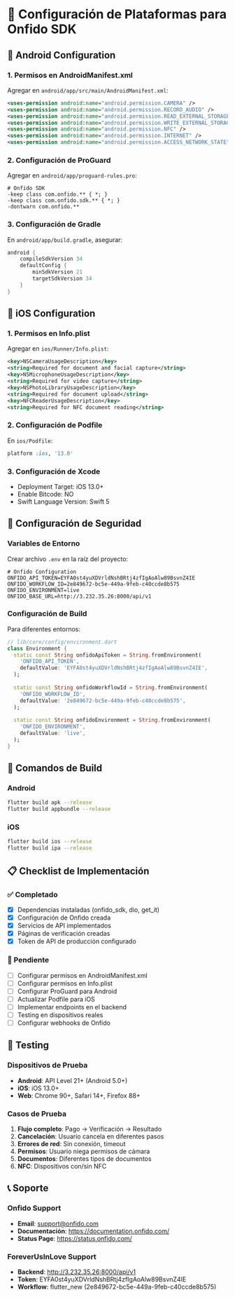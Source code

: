 # 🔧 Configuración de Plataformas para Onfido SDK

## 📱 Android Configuration

### 1. Permisos en AndroidManifest.xml
Agregar en `android/app/src/main/AndroidManifest.xml`:

```xml
<uses-permission android:name="android.permission.CAMERA" />
<uses-permission android:name="android.permission.RECORD_AUDIO" />
<uses-permission android:name="android.permission.READ_EXTERNAL_STORAGE" />
<uses-permission android:name="android.permission.WRITE_EXTERNAL_STORAGE" />
<uses-permission android:name="android.permission.NFC" />
<uses-permission android:name="android.permission.INTERNET" />
<uses-permission android:name="android.permission.ACCESS_NETWORK_STATE" />
```

### 2. Configuración de ProGuard
Agregar en `android/app/proguard-rules.pro`:

```proguard
# Onfido SDK
-keep class com.onfido.** { *; }
-keep class com.onfido.sdk.** { *; }
-dontwarn com.onfido.**
```

### 3. Configuración de Gradle
En `android/app/build.gradle`, asegurar:

```gradle
android {
    compileSdkVersion 34
    defaultConfig {
        minSdkVersion 21
        targetSdkVersion 34
    }
}
```

## 🍎 iOS Configuration

### 1. Permisos en Info.plist
Agregar en `ios/Runner/Info.plist`:

```xml
<key>NSCameraUsageDescription</key>
<string>Required for document and facial capture</string>
<key>NSMicrophoneUsageDescription</key>
<string>Required for video capture</string>
<key>NSPhotoLibraryUsageDescription</key>
<string>Required for document upload</string>
<key>NFCReaderUsageDescription</key>
<string>Required for NFC document reading</string>
```

### 2. Configuración de Podfile
En `ios/Podfile`:

```ruby
platform :ios, '13.0'
```

### 3. Configuración de Xcode
- Deployment Target: iOS 13.0+
- Enable Bitcode: NO
- Swift Language Version: Swift 5

## 🔐 Configuración de Seguridad

### Variables de Entorno
Crear archivo `.env` en la raíz del proyecto:

```env
# Onfido Configuration
ONFIDO_API_TOKEN=EYFA0st4yuXDVrldNshBRtj4zfIgAoAlw89BsvnZ4IE
ONFIDO_WORKFLOW_ID=2e849672-bc5e-449a-9feb-c40ccde8b575
ONFIDO_ENVIRONMENT=live
ONFIDO_BASE_URL=http://3.232.35.26:8000/api/v1
```

### Configuración de Build
Para diferentes entornos:

```dart
// lib/core/config/environment.dart
class Environment {
  static const String onfidoApiToken = String.fromEnvironment(
    'ONFIDO_API_TOKEN',
    defaultValue: 'EYFA0st4yuXDVrldNshBRtj4zfIgAoAlw89BsvnZ4IE',
  );
  
  static const String onfidoWorkflowId = String.fromEnvironment(
    'ONFIDO_WORKFLOW_ID',
    defaultValue: '2e849672-bc5e-449a-9feb-c40ccde8b575',
  );
  
  static const String onfidoEnvironment = String.fromEnvironment(
    'ONFIDO_ENVIRONMENT',
    defaultValue: 'live',
  );
}
```

## 🚀 Comandos de Build

### Android
```bash
flutter build apk --release
flutter build appbundle --release
```

### iOS
```bash
flutter build ios --release
flutter build ipa --release
```

## 📋 Checklist de Implementación

### ✅ Completado
- [x] Dependencias instaladas (onfido_sdk, dio, get_it)
- [x] Configuración de Onfido creada
- [x] Servicios de API implementados
- [x] Páginas de verificación creadas
- [x] Token de API de producción configurado

### 🔄 Pendiente
- [ ] Configurar permisos en AndroidManifest.xml
- [ ] Configurar permisos en Info.plist
- [ ] Configurar ProGuard para Android
- [ ] Actualizar Podfile para iOS
- [ ] Implementar endpoints en el backend
- [ ] Testing en dispositivos reales
- [ ] Configurar webhooks de Onfido

## 🧪 Testing

### Dispositivos de Prueba
- **Android**: API Level 21+ (Android 5.0+)
- **iOS**: iOS 13.0+
- **Web**: Chrome 90+, Safari 14+, Firefox 88+

### Casos de Prueba
1. **Flujo completo**: Pago → Verificación → Resultado
2. **Cancelación**: Usuario cancela en diferentes pasos
3. **Errores de red**: Sin conexión, timeout
4. **Permisos**: Usuario niega permisos de cámara
5. **Documentos**: Diferentes tipos de documentos
6. **NFC**: Dispositivos con/sin NFC

## 📞 Soporte

### Onfido Support
- **Email**: support@onfido.com
- **Documentación**: https://documentation.onfido.com/
- **Status Page**: https://status.onfido.com/

### ForeverUsInLove Support
- **Backend**: http://3.232.35.26:8000/api/v1
- **Token**: EYFA0st4yuXDVrldNshBRtj4zfIgAoAlw89BsvnZ4IE
- **Workflow**: flutter_new (2e849672-bc5e-449a-9feb-c40ccde8b575)
